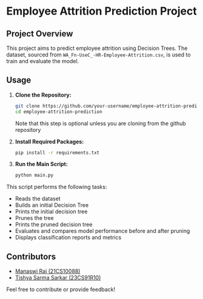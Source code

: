 # Employee Attrition Prediction Project

## Project Overview

This project aims to predict employee attrition using Decision Trees. The dataset, sourced from `WA_Fn-UseC_-HR-Employee-Attrition.csv`, is used to train and evaluate the model.

## Usage

1. **Clone the Repository:**

    ```bash
    git clone https://github.com/your-username/employee-attrition-prediction.git
    cd employee-attrition-prediction
    ```
    Note that this step is optional unless you are cloning from the github repository

2. **Install Required Packages:**

    ```bash
    pip install -r requirements.txt
    ```

3. **Run the Main Script:**

    ```bash
    python main.py
    ```

This script performs the following tasks:
- Reads the dataset
- Builds an initial Decision Tree
- Prints the initial decision tree
- Prunes the tree
- Prints the pruned decision tree
- Evaluates and compares model performance before and after pruning
- Displays classification reports and metrics

## Contributors

- [Manaswi Raj (21CS10088)](https://github.com/your-username)
- [Tishya Sarma Sarkar (23CS91R10)](https://github.com/collaborator-username)

Feel free to contribute or provide feedback!
